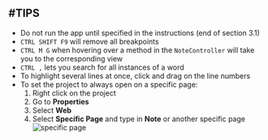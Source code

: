 #TIPS
---
* Do not run the app until specified in the instructions (end of section 3.1)
* `CTRL SHIFT F9` will remove all breakpoints
* `CTRL M G` when hovering over a method in the `NoteController` will take you to the corresponding view 
* `CTRL ,` lets you search for all instances of a word
* To highlight several lines at once, click and drag on the line numbers
* To set the project to always open on a specific page:
  1. Right click on the project
  2. Go to **Properties**
  3. Select **Web**
  4. Select **Specific Page** and type in **Note** or another specific page
  ![specific page](/assets/0.2-A.png)